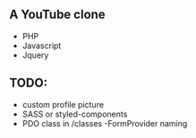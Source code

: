 ## A YouTube clone

- PHP
- Javascript
- Jquery

## TODO:

- custom profile picture
- SASS or styled-components
- PDO class in /classes
  -FormProvider naming

